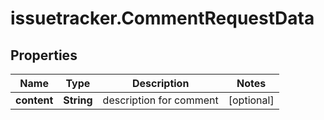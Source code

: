 # issuetracker.CommentRequestData

## Properties

Name | Type | Description | Notes
------------ | ------------- | ------------- | -------------
**content** | **String** | description for comment | [optional] 


